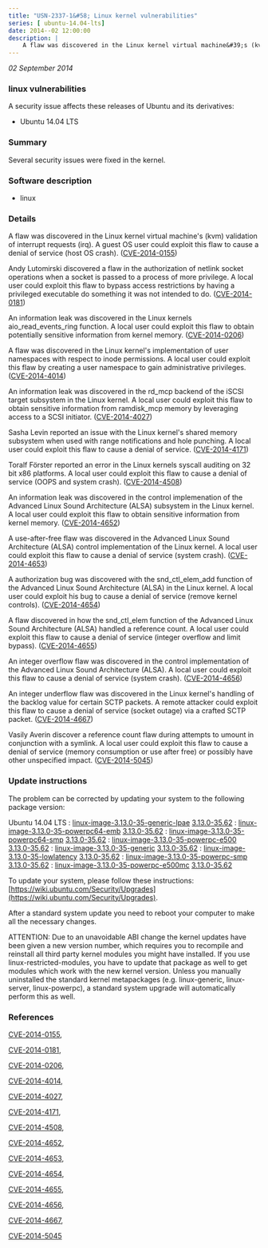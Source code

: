 ```yaml
---
title: "USN-2337-1&#58; Linux kernel vulnerabilities"
series: [ ubuntu-14.04-lts]
date: 2014--02 12:00:00
description: |
    A flaw was discovered in the Linux kernel virtual machine&#39;s (kvm) validation of interrupt requests (irq). A guest OS user could exploit this flaw to cause a denial of service (host OS crash). ([CVE-2014-0155](http://people.ubuntu.com/~ubuntu-security/cve/CVE-2014-0155))
--- 
```

 
 

*02 September 2014*

### linux vulnerabilities

A security issue affects these releases of Ubuntu and its derivatives:

* Ubuntu 14.04 LTS

### Summary

Several security issues were fixed in the kernel. 

### Software description

* linux 

### Details

A flaw was discovered in the Linux kernel virtual machine&#39;s (kvm) validation of interrupt requests (irq). A guest OS user could exploit this flaw to cause a denial of service (host OS crash). ([CVE-2014-0155](http://people.ubuntu.com/~ubuntu-security/cve/CVE-2014-0155))

Andy Lutomirski discovered a flaw in the authorization of netlink socket operations when a socket is passed to a process of more privilege. A local user could exploit this flaw to bypass access restrictions by having a privileged executable do something it was not intended to do. ([CVE-2014-0181](http://people.ubuntu.com/~ubuntu-security/cve/CVE-2014-0181))

An information leak was discovered in the Linux kernels aio_read_events_ring function. A local user could exploit this flaw to obtain potentially sensitive information from kernel memory. ([CVE-2014-0206](http://people.ubuntu.com/~ubuntu-security/cve/CVE-2014-0206))

A flaw was discovered in the Linux kernel&#39;s implementation of user namespaces with respect to inode permissions. A local user could exploit this flaw by creating a user namespace to gain administrative privileges. ([CVE-2014-4014](http://people.ubuntu.com/~ubuntu-security/cve/CVE-2014-4014))

An information leak was discovered in the rd_mcp backend of the iSCSI target subsystem in the Linux kernel. A local user could exploit this flaw to obtain sensitive information from ramdisk_mcp memory by leveraging access to a SCSI initiator. ([CVE-2014-4027](http://people.ubuntu.com/~ubuntu-security/cve/CVE-2014-4027))

Sasha Levin reported an issue with the Linux kernel&#39;s shared memory subsystem when used with range notifications and hole punching. A local user could exploit this flaw to cause a denial of service. ([CVE-2014-4171](http://people.ubuntu.com/~ubuntu-security/cve/CVE-2014-4171))

Toralf Förster reported an error in the Linux kernels syscall auditing on 32 bit x86 platforms. A local user could exploit this flaw to cause a denial of service (OOPS and system crash). ([CVE-2014-4508](http://people.ubuntu.com/~ubuntu-security/cve/CVE-2014-4508))

An information leak was discovered in the control implemenation of the Advanced Linux Sound Architecture (ALSA) subsystem in the Linux kernel. A local user could exploit this flaw to obtain sensitive information from kernel memory. ([CVE-2014-4652](http://people.ubuntu.com/~ubuntu-security/cve/CVE-2014-4652))

A use-after-free flaw was discovered in the Advanced Linux Sound Architecture (ALSA) control implementation of the Linux kernel. A local user could exploit this flaw to cause a denial of service (system crash). ([CVE-2014-4653](http://people.ubuntu.com/~ubuntu-security/cve/CVE-2014-4653))

A authorization bug was discovered with the snd_ctl_elem_add function of the Advanced Linux Sound Architecture (ALSA) in the Linux kernel. A local user could exploit his bug to cause a denial of service (remove kernel controls). ([CVE-2014-4654](http://people.ubuntu.com/~ubuntu-security/cve/CVE-2014-4654))

A flaw discovered in how the snd_ctl_elem function of the Advanced Linux Sound Architecture (ALSA) handled a reference count. A local user could exploit this flaw to cause a denial of service (integer overflow and limit bypass). ([CVE-2014-4655](http://people.ubuntu.com/~ubuntu-security/cve/CVE-2014-4655))

An integer overflow flaw was discovered in the control implementation of the Advanced Linux Sound Architecture (ALSA). A local user could exploit this flaw to cause a denial of service (system crash). ([CVE-2014-4656](http://people.ubuntu.com/~ubuntu-security/cve/CVE-2014-4656))

An integer underflow flaw was discovered in the Linux kernel&#39;s handling of the backlog value for certain SCTP packets. A remote attacker could exploit this flaw to cause a denial of service (socket outage) via a crafted SCTP packet. ([CVE-2014-4667](http://people.ubuntu.com/~ubuntu-security/cve/CVE-2014-4667))

Vasily Averin discover a reference count flaw during attempts to umount in conjunction with a symlink. A local user could exploit this flaw to cause a denial of service (memory consumption or use after free) or possibly have other unspecified impact. ([CVE-2014-5045](http://people.ubuntu.com/~ubuntu-security/cve/CVE-2014-5045)) 

### Update instructions

The problem can be corrected by updating your system to the following package version:

Ubuntu 14.04 LTS
 : [linux-image-3.13.0-35-generic-lpae](https://launchpad.net/ubuntu/+source/linux) <span> [3.13.0-35.62](https://launchpad.net/ubuntu/+source/linux/3.13.0-35.62) </span> 
 : [linux-image-3.13.0-35-powerpc64-emb](https://launchpad.net/ubuntu/+source/linux) <span> [3.13.0-35.62](https://launchpad.net/ubuntu/+source/linux/3.13.0-35.62) </span> 
 : [linux-image-3.13.0-35-powerpc64-smp](https://launchpad.net/ubuntu/+source/linux) <span> [3.13.0-35.62](https://launchpad.net/ubuntu/+source/linux/3.13.0-35.62) </span> 
 : [linux-image-3.13.0-35-powerpc-e500](https://launchpad.net/ubuntu/+source/linux) <span> [3.13.0-35.62](https://launchpad.net/ubuntu/+source/linux/3.13.0-35.62) </span> 
 : [linux-image-3.13.0-35-generic](https://launchpad.net/ubuntu/+source/linux) <span> [3.13.0-35.62](https://launchpad.net/ubuntu/+source/linux/3.13.0-35.62) </span> 
 : [linux-image-3.13.0-35-lowlatency](https://launchpad.net/ubuntu/+source/linux) <span> [3.13.0-35.62](https://launchpad.net/ubuntu/+source/linux/3.13.0-35.62) </span> 
 : [linux-image-3.13.0-35-powerpc-smp](https://launchpad.net/ubuntu/+source/linux) <span> [3.13.0-35.62](https://launchpad.net/ubuntu/+source/linux/3.13.0-35.62) </span> 
 : [linux-image-3.13.0-35-powerpc-e500mc](https://launchpad.net/ubuntu/+source/linux) <span> [3.13.0-35.62](https://launchpad.net/ubuntu/+source/linux/3.13.0-35.62) </span> 

To update your system, please follow these instructions: [https://wiki.ubuntu.com/Security/Upgrades](https://wiki.ubuntu.com/Security/Upgrades).

After a standard system update you need to reboot your computer to make all the necessary changes.

ATTENTION: Due to an unavoidable ABI change the kernel updates have been given a new version number, which requires you to recompile and reinstall all third party kernel modules you might have installed. If you use linux-restricted-modules, you have to update that package as well to get modules which work with the new kernel version. Unless you manually uninstalled the standard kernel metapackages (e.g. linux-generic, linux-server, linux-powerpc), a standard system upgrade will automatically perform this as well. 

### References

 
 [CVE-2014-0155](http://people.ubuntu.com/~ubuntu-security/cve/CVE-2014-0155), 

 [CVE-2014-0181](http://people.ubuntu.com/~ubuntu-security/cve/CVE-2014-0181), 

 [CVE-2014-0206](http://people.ubuntu.com/~ubuntu-security/cve/CVE-2014-0206), 

 [CVE-2014-4014](http://people.ubuntu.com/~ubuntu-security/cve/CVE-2014-4014), 

 [CVE-2014-4027](http://people.ubuntu.com/~ubuntu-security/cve/CVE-2014-4027), 

 [CVE-2014-4171](http://people.ubuntu.com/~ubuntu-security/cve/CVE-2014-4171), 

 [CVE-2014-4508](http://people.ubuntu.com/~ubuntu-security/cve/CVE-2014-4508), 

 [CVE-2014-4652](http://people.ubuntu.com/~ubuntu-security/cve/CVE-2014-4652), 

 [CVE-2014-4653](http://people.ubuntu.com/~ubuntu-security/cve/CVE-2014-4653), 

 [CVE-2014-4654](http://people.ubuntu.com/~ubuntu-security/cve/CVE-2014-4654), 

 [CVE-2014-4655](http://people.ubuntu.com/~ubuntu-security/cve/CVE-2014-4655), 

 [CVE-2014-4656](http://people.ubuntu.com/~ubuntu-security/cve/CVE-2014-4656), 

 [CVE-2014-4667](http://people.ubuntu.com/~ubuntu-security/cve/CVE-2014-4667), 

 [CVE-2014-5045](http://people.ubuntu.com/~ubuntu-security/cve/CVE-2014-5045)
 

